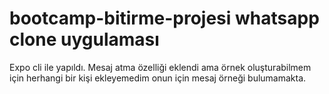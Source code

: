 # bootcamp-bitirme-projesi whatsapp clone uygulaması
Expo cli ile yapıldı.
Mesaj atma özelliği eklendi ama örnek oluşturabilmem için herhangi bir kişi ekleyemedim onun için mesaj örneği bulumamakta.
